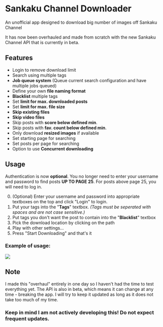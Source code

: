 # Sankaku Channel Downloader
An unofficial app designed to download big number of images off Sankaku Channel

It has now been overhauled and made from scratch with the new Sankaku Channel API that is currently in beta.

## Features
- Login to remove download limit
- Search using multiple tags
- **Job queue system** (Queue current search configuration and have multiple jobs queued)
- Define your own **file naming format**
- **Blacklist** multiple tags
- Set **limit for max. downloaded posts**
- Set **limit for max. file size**
- **Skip existing files**
- **Skip video files**
- Skip posts with **score below defined min**.
- Skip posts with **fav. count below defined min**.
- Only download **resized images** if available
- Set starting page for searching
- Set posts per page for searching
- Option to use **Concurrent downloading**

## Usage
Authentication is now **optional**. You no longer need to enter your username and password to find posts **UP TO PAGE 25**. For posts above page 25, you will need to log in.

0. (Optional) Enter your username and password into appropriate textboxes on the top and click "Login" to login.
1. Put your tags into the "**Tags**" textbox. *(Tags must be seperated with spaces and are not case sensitive.)*
2. Put tags you don't want the post to contain into the "**Blacklist**" textbox
3. Pick the download location by clicking on the path
4. Play with other settings...
5. Press "Start Downloading" and that's it



### Example of usage:
![](https://cryshana.me/viewer/w25f52afdhz.png?d=true)


## Note
I made this "overhaul" entirely in one day so I haven't had the time to test everything yet. The API is also in beta, which means it can change at any time - breaking the app. I will try to keep it updated as long as it does not take too much of my time.

### Keep in mind I am not actively developing this! Do not expect frequent updates.
